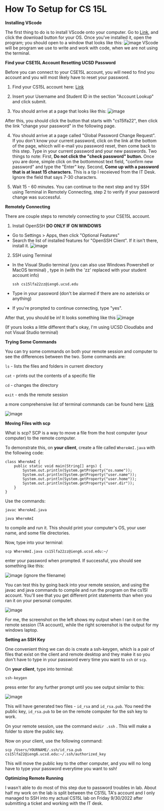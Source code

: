 # **How To Setup for CS 15L**

**Installing VScode**

The first thing to do is to install VScode onto your computer. Go to [Link](https://code.visualstudio.com/), and click the download button for your OS.
Once you've installed it, open the program; you should open to a window that looks like this: ![image](ss1vscode.png)
VScode will be program we use to write and work with code, when we are not using the terminal.

**Find your CSE15L Account Resetting UCSD Password**

Before you can connect to your CSE15L account, you will need to find you account and you will most likely have to reset your password.

1) Find your CS15L account here: [Link](https://sdacs.ucsd.edu/~icc/index.php)

2) Insert your Username and Student ID in the section "Account Lookup" and click submit.

3) You should arrive at a page that looks like this: ![image](ss8acccountlookup.png)

After this, you should click the button that starts with "cs15lfa22", then click the link "change your password" in the following page.

4) You should arrive at a page called "Global Password Change Request". If you don't know your current password, click on the link at the bottom of the page, whicch will e-mail you password reset, then come back to this step.
Type in your current password and your new passwords. 
Two things to note: First, **Do not click the "check password" button.** Once you are done, simple click on the bottommost text field, "confirm new password" and type the "Enter" key. Second, **Come up with a password that is at least 15 characters.** This is a tip I receieved from the IT Desk. Ignore the field that says 7-30 characters.

5) Wait 15 - 60 minutes. You can continue to the next step and try SSH using Terminal in Remotely Connecting, step 2 to verify if your password change was successful.


**Remotely Connecting**

There are couple steps to remotely connecting to your CSE15L account.

1) Install OpenSSH **DO ONLY IF ON WINDOWS**
* Go to Settings > Apps, then click "Optional Features"
* Search the list of installed features for "OpenSSH Client". If it isn't there, install it. ![image](ss2openssh.png)

2) SSH using Terminal
* In the Visual Studio terminal (you can also use Windows Powershell or MacOS terminal) , type in (with the 'zz' replaced with your student account info)

    `ssh cs15lfa22zz@ieng6.ucsd.edu` 
* Type in your password (don't be alarmed if there are no asterisks or anything)
* If you're prompted to continue connecting, type "yes".

After that, you should be in! It looks something like this ![image](ss3remotelogin.png)

(If yours looks a little different that's okay, I'm using UCSD Cloudlabs and not Visual Studio terminal)

**Trying Some Commands**

You can try some commands on both your remote session and computer to see the differences between the two. Some commands are:

`ls` - lists the files and folders in current directory

`cat` - prints out the contents of a specific file

`cd` - changes the directory

`exit` - ends the remote session

a more comprehensive list of terminal commands can be found here: [Link](https://mally.stanford.edu/~sr/computing/basic-unix.html)

![image](ss4somecommands.png)

**Moving Files with scp**

What is scp? SCP is a way to move a file from the host computer (your computer) to the remote computer. 

To demonstrate this, on **your client**, create a file called `WhereAmI.java` with the following code:

    class WhereAmI {
        public static void main(String[] args) {
            System.out.println(System.getProperty("os.name"));
            System.out.println(System.getProperty("user.name"));
            System.out.println(System.getProperty("user.home"));
            System.out.println(System.getProperty("user.dir"));
        }
    }

Use the commands:

`javac WhereAmI.java`

`java WhereAmI`

to compile and run it. This should print your computer's OS, your user name, and some file directories.

Now, type into your terminal:

`scp WhereAmI.java cs15lfa22zz@ieng6.ucsd.edu:~/`

enter your password when prompted. If successful, you should see something like this:

![image](ss5scp.png)
(ignore the filename)

You can test this by going back into your remote session, and using the javac and java commands to compile and run the program on the cs15l account. You'll see that you get different print statements than when you ran it on your personal computer. 

![image](ss6whereami.png)

For me, the screenshot on the left shows my output when I ran it on the remote session (TA account), while the right screenshot is the output for my windows laptop.

**Setting an SSH Key**

One convenient thing we can do is create a ssh-keygen, which is a pair of files that exist on the client and remote desktop and they make it so you don't have to type in your password every time you want to `ssh` or `scp`.

On **your client**, type into terminal:

`ssh-keygen`

press enter for any further prompt until you see output similar to this:

![image](ss7randomart.png)

This will have generated two files - `id_rsa` and `id_rsa.pub`. You need the public key, `id_rsa.pub` to be on the remote computer for the ssh key to work.

On your remote session, use the command `mkdir .ssh` . This will make a folder to store the public key.

Now on your client, use the following command:

`scp /Users/YOURNAME/.ssh/id_rsa.pub cs15lfa22@ieng6.ucsd.edu:~/.ssh/authorized_key`

This will move the public key to the other computer, and you will no long have to type your password everytime you want to ssh!


**Optimizing Remote Running**

I wasn't able to do most of this step due to password troubles in lab. About half my work on the lab is split between the CS15L TA's account and I only managed to SSH into my actual CS15L lab on Friday 9/30/2022 after submitting a ticket and working with the IT desk. 
